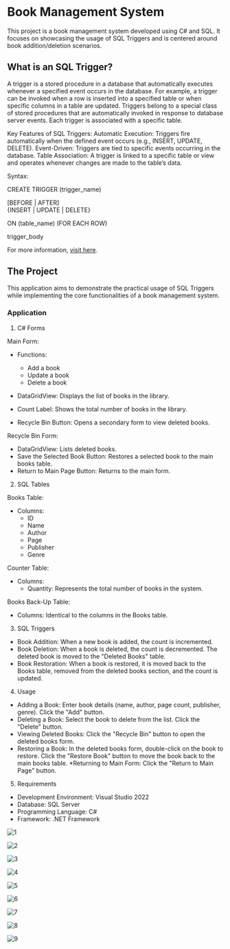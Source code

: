 # Book Management System

This project is a book management system developed using C# and SQL. It focuses on showcasing the usage of SQL Triggers and is centered around book addition/deletion scenarios.

## What is an SQL Trigger?
A trigger is a stored procedure in a database that automatically executes whenever a specified event occurs in the database. For example, a trigger can be invoked when a row is inserted into a specified table or when specific columns in a table are updated. Triggers belong to a special class of stored procedures that are automatically invoked in response to database server events. Each trigger is associated with a specific table.

Key Features of SQL Triggers:
Automatic Execution: Triggers fire automatically when the defined event occurs (e.g., INSERT, UPDATE, DELETE).
Event-Driven: Triggers are tied to specific events occurring in the database.
Table Association: A trigger is linked to a specific table or view and operates whenever changes are made to the table’s data.

Syntax:

CREATE TRIGGER (trigger_name)

[BEFORE | AFTER]  
{INSERT | UPDATE | DELETE}

ON (table_name) 
(FOR EACH ROW)

trigger_body

For more information, [visit here](https://www.geeksforgeeks.org/sql-trigger-student-database/).

## The Project
This application aims to demonstrate the practical usage of SQL Triggers while implementing the core functionalities of a book management system.
### Application

1. C# Forms

Main Form:

- Functions:
  * Add a book
  * Update a book
  * Delete a book

- DataGridView: Displays the list of books in the library.
- Count Label: Shows the total number of books in the library.
- Recycle Bin Button: Opens a secondary form to view deleted books.

Recycle Bin Form:
- DataGridView: Lists deleted books.
- Save the Selected Book Button: Restores a selected book to the main books table.
- Return to Main Page Button: Returns to the main form.

2. SQL Tables

Books Table:
* Columns:
   * ID
   * Name
   * Author
   * Page
   * Publisher
   * Genre

Counter Table:
* Columns:
  * Quantity: Represents the total number of books in the system.

Books Back-Up Table:
* Columns: Identical to the columns in the Books table.

3. SQL Triggers
* Book Addition: When a new book is added, the count is incremented.
* Book Deletion: When a book is deleted, the count is decremented. The deleted book is moved to the "Deleted Books" table.
* Book Restoration: When a book is restored, it is moved back to the Books table, removed from the deleted books section, and the count is updated.

4. Usage
* Adding a Book: Enter book details (name, author, page count, publisher, genre).
Click the "Add" button.
* Deleting a Book: Select the book to delete from the list.
Click the "Delete" button.
* Viewing Deleted Books: Click the "Recycle Bin" button to open the deleted books form.
* Restoring a Book: In the deleted books form, double-click on the book to restore.
Click the "Restore Book" button to move the book back to the main books table.
*Returning to Main Form: Click the "Return to Main Page" button.

5. Requirements
- Development Environment: Visual Studio 2022
- Database: SQL Server
- Programming Language: C#
- Framework: .NET Framework
  
![1](https://github.com/user-attachments/assets/7b60decc-8dd8-4e18-886a-8786fa12535b)

![2](https://github.com/user-attachments/assets/e54e479b-bb28-444d-bb6e-3afd175b5eb2)

![3](https://github.com/user-attachments/assets/890deda3-49a1-48af-a83a-67d2139512d5)

![4](https://github.com/user-attachments/assets/9bde831f-ecc9-48b0-8758-e57f0b7fc04a)

![5](https://github.com/user-attachments/assets/88ca9e56-fd63-472b-8626-16752837a6ff)

![6](https://github.com/user-attachments/assets/40fc933b-a5a9-4169-ab26-49b481f369e7)

![7](https://github.com/user-attachments/assets/01864da7-3b9c-4ad5-8ac8-8d61bcbd513a)

![8](https://github.com/user-attachments/assets/36197bee-b2df-45a9-bd3f-44cf3c46ae35)

![9](https://github.com/user-attachments/assets/c4487919-5913-4cbf-ac33-e24e88686abc)
